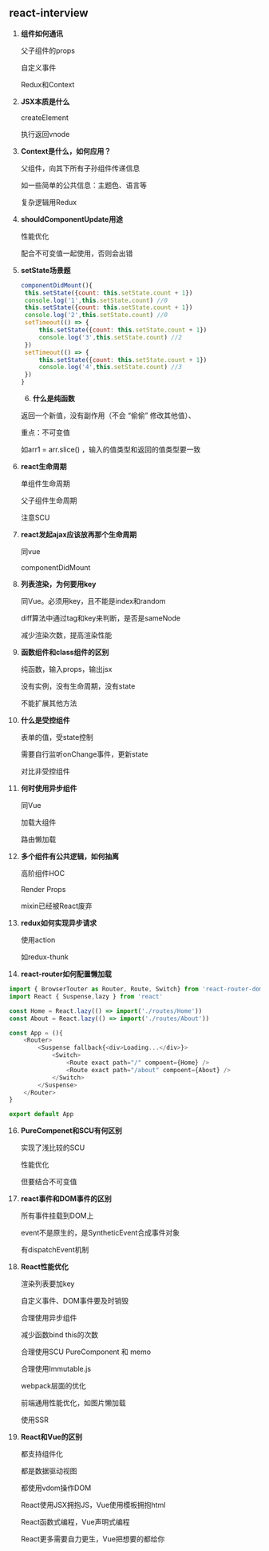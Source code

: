 ## react-interview

1. **组件如何通讯**

   父子组件的props

   自定义事件

   Redux和Context

2. **JSX本质是什么**

   createElement

   执行返回vnode

3. **Context是什么，如何应用？**

   父组件，向其下所有子孙组件传递信息

   如一些简单的公共信息：主题色、语言等

   复杂逻辑用Redux

4. **shouldComponentUpdate用途**

   性能优化

   配合不可变值一起使用，否则会出错

5. **setState场景题**

   ```js
   componentDidMount(){
   	this.setState({count: this.setState.count + 1})
   	console.log('1',this.setState.count) //0
   	this.setState({count: this.setState.count + 1})
   	console.log('2',this.setState.count) //0
   	setTimeout(() => {
   		this.setState({count: this.setState.count + 1})
   		console.log('3',this.setState.count) //2
   	})
   	setTimeout(() => {
   		this.setState({count: this.setState.count + 1})
   		console.log('4',this.setState.count) //3
   	})
   }
   ```

   

   6. **什么是纯函数**

   返回一个新值，没有副作用（不会 “偷偷” 修改其他值）、

   重点：不可变值

   如arr1  =  arr.slice() ，输入的值类型和返回的值类型要一致

7. **react生命周期**

   单组件生命周期

   父子组件生命周期

   注意SCU

8. **react发起ajax应该放再那个生命周期**

   同vue

   componentDidMount

9. **列表渲染，为何要用key**

   同Vue。必须用key，且不能是index和random

   diff算法中通过tag和key来判断，是否是sameNode

   减少渲染次数，提高渲染性能

10. **函数组件和class组件的区别**

    纯函数，输入props，输出jsx

    没有实例，没有生命周期，没有state

    不能扩展其他方法

11. **什么是受控组件**

    表单的值，受state控制

    需要自行监听onChange事件，更新state

    对比非受控组件

12. **何时使用异步组件**

    同Vue

    加载大组件

    路由懒加载

13. **多个组件有公共逻辑，如何抽离**

    高阶组件HOC

    Render Props

    mixin已经被React废弃

14. **redux如何实现异步请求**

    使用action

    如redux-thunk

15. **react-router如何配置懒加载**

```js
import { BrowserTouter as Router, Route, Switch} from 'react-router-dom'
import React { Suspense,lazy } from 'react'

const Home = React.lazy(() => import('./routes/Home'))
const About = React.lazy(() => import('./routes/About'))

const App = (){
    <Router>
        <Suspense fallback{<div>Loading...</div>}>
        	<Switch>
            	<Route exact path="/" compoent={Home} />
                <Route exact path="/about" compoent={About} />
        	</Switch>
        </Suspense>
    </Router>
}

export default App
```

16. **PureCompenet和SCU有何区别**

    实现了浅比较的SCU

    性能优化

    但要结合不可变值

17. **react事件和DOM事件的区别**

    所有事件挂载到DOM上

    event不是原生的，是SyntheticEvent合成事件对象

    有dispatchEvent机制

18. **React性能优化**

    渲染列表要加key

    自定义事件、DOM事件要及时销毁

    合理使用异步组件

    减少函数bind this的次数

    合理使用SCU PureComponent 和 memo

    合理使用Immutable.js

    webpack层面的优化

    前端通用性能优化，如图片懒加载

    使用SSR

19. **React和Vue的区别**

    都支持组件化

    都是数据驱动视图

    都使用vdom操作DOM

    React使用JSX拥抱JS，Vue使用模板拥抱html

    React函数式编程，Vue声明式编程

    React更多需要自力更生，Vue把想要的都给你